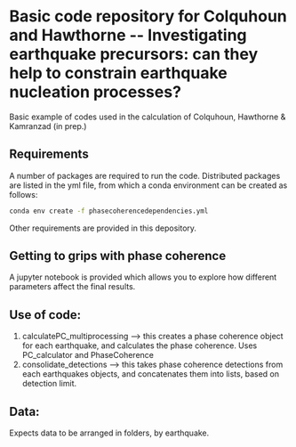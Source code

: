 # Basic code repository for Colquhoun and Hawthorne -- Investigating earthquake precursors: can they help to constrain earthquake nucleation processes?

Basic example of codes used in the calculation of Colquhoun, Hawthorne & Kamranzad (in prep.)

## Requirements
A number of packages are required to run the code. Distributed packages are listed in the yml file, from which a conda environment can be created as follows:
```bash
conda env create -f phasecoherencedependencies.yml
```

Other requirements are provided in this depository.

## Getting to grips with phase coherence
A jupyter notebook is provided which allows you to explore how different parameters affect the final results. 

## Use of code:
1. calculatePC_multiprocessing --> this creates a phase coherence object for each earthquake, and calculates the phase coherence. Uses PC_calculator and PhaseCoherence
2. consolidate_detections --> this takes phase coherence detections from each earthquakes objects, and concatenates them into lists, based on detection limit. 

## Data:
Expects data to be arranged in folders, by earthquake. 
